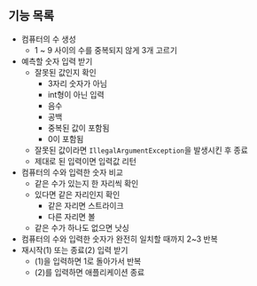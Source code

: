 ## 기능 목록
- 컴퓨터의 수 생성
    - 1 ~ 9 사이의 수를 중복되지 않게 3개 고르기
- 예측할 숫자 입력 받기
    - 잘못된 값인지 확인
        - 3자리 숫자가 아님
        - int형이 아닌 입력
        - 음수
        - 공백
        - 중복된 값이 포함됨
        - 0이 포함됨
    - 잘못된 값이라면 `IllegalArgumentException`을 발생시킨 후 종료
    - 제대로 된 입력이면 입력값 리턴
- 컴퓨터의 수와 입력한 숫자 비교
    - 같은 수가 있는지 한 자리씩 확인
    - 있다면 같은 자리인지 확인
        - 같은 자리면 스트라이크
        - 다른 자리면 볼
    - 같은 수가 하나도 없으면 낫싱
- 컴퓨터의 수와 입력한 숫자가 완전히 일치할 때까지 2~3 반복
- 재시작(1) 또는 종료(2) 입력 받기
    - (1)을 입력하면 1로 돌아가서 반복
    - (2)를 입력하면 애플리케이션 종료